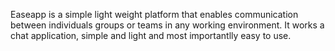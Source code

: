 Easeapp is a simple light weight platform that enables communication between individuals groups or teams in any working environment. It works a chat application, simple and light and most importantlly easy to use.
